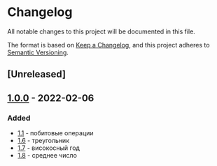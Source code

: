 # Changelog
All notable changes to this project will be documented in this file.

The format is based on [Keep a Changelog](https://keepachangelog.com/en/1.0.0/),
and this project adheres to [Semantic Versioning](https://semver.org/spec/v2.0.0.html).

## [Unreleased]

## [1.0.0] - 2022-02-06
### Added
- [1.1] - побитовые операции
- [1.6] - треугольник
- [1.7] - високосный год
- [1.8] - среднее число

[1.1]: https://github.com/ArtemNikolaev/course-python-algorythm-structures/issues/1
[1.6]: https://github.com/ArtemNikolaev/course-python-algorythm-structures/issues/6
[1.7]: https://github.com/ArtemNikolaev/course-python-algorythm-structures/issues/7
[1.8]: https://github.com/ArtemNikolaev/course-python-algorythm-structures/issues/8

[1.0.0]: https://github.com/ArtemNikolaev/course-python-algorythm-structures/releases/tag/v1.0.0
